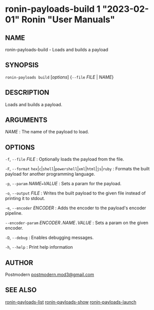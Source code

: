 # ronin-payloads-build 1 "2023-02-01" Ronin "User Manuals"

## NAME

ronin-payloads-build - Loads and builds a payload

## SYNOPSIS

`ronin-payloads build` [*options*] {`--file` *FILE* \| *NAME*}

## DESCRIPTION

Loads and builds a payload.

## ARGUMENTS

*NAME*
: The name of the payload to load.

## OPTIONS

`-f`, `--file` *FILE*
: Optionally loads the payload from the file.

`-F`, `--format` `hex`\|`c`\|`shell`\|`powershell`\|`xml`\|`html`\|`js`\|`ruby`
: Formats the built payload for another programming language.

`-p`, `--param` *NAME*`=`*VALUE*
: Sets a param for the payload.

`-o`, `--output` *FILE*
: Writes the built payload to the given file instead of printing it to stdout.

`-e`, `--encoder` *ENCODER*
: Adds the encoder to the payload's encoder pipeline.

`--encoder-param` *ENCODER*`.`*NAME*`.`*VALUE*
: Sets a param on the given encoder.

`-D`, `--debug`
: Enables debugging messages.

`-h`, `--help`
: Print help information

## AUTHOR

Postmodern <postmodern.mod3@gmail.com>

## SEE ALSO

[ronin-payloads-list](ronin-payloads-list.1.md) [ronin-payloads-show](ronin-payloads-show.1.md) [ronin-payloads-launch](ronin-payloads-launch.1.md)